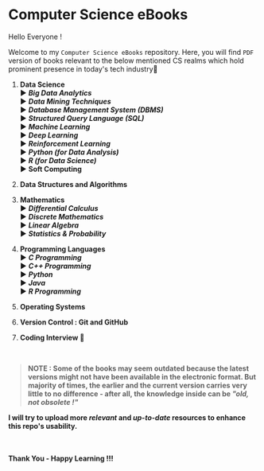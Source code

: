 # Computer Science eBooks

Hello Everyone !

Welcome to my `Computer Science eBooks` repository. Here, you will find `PDF` version of books relevant to the below mentioned CS realms which hold prominent presence in today's tech industry🔻
1. <b>Data Science</b><br>
▶️ <b><i>Big Data Analytics</i></b><br>
▶️ <b><i>Data Mining Techniques</i></b><br>
▶️ <b><i>Database Management System (DBMS)</i></b><br>
▶️ <b><i>Structured Query Language (SQL)</i></b><br>
▶️ <b><i>Machine Learning</i></b><br>
▶️ <b><i>Deep Learning</i></b><br>
▶️ <b><i>Reinforcement Learning</i></b><br>
▶️ <b><i>Python (for Data Analysis)</i></b><br>
▶️ <b><i>R (for Data Science)</i></b><br>
▶️ <b>Soft Computing</b><br>

2. <b>Data Structures and Algorithms</b><br>
3. <b>Mathematics</b><br>
▶️ <b><i>Differential Calculus</i></b><br>
▶️ <b><i>Discrete Mathematics</i></b><br>
▶️ <b><i>Linear Algebra</i></b><br>
▶️ <b><i>Statistics  & Probability</i></b><br>
4. <b>Programming Languages</b><br>
▶️ <b><i>C Programming</i></b><br>
▶️ <b><i>C++ Programming</i></b><br>
▶️ <b><i>Python</i></b><br>
▶️ <b><i>Java</i></b><br>
▶️ <b><i>R Programming</i></b><br>
5. <b>Operating Systems</b><br>
6. <b>Version Control : Git and GitHub</b><br>
7. <b>Coding Interview 🌟<b>

<br>
 
 >NOTE : Some of the books may seem outdated because the latest versions might not have been available in the electronic format. But majority of times, the earlier and the current version carries very little to no difference - after all, the knowledge inside can be <b><i>"old, not obsolete !"</i></b>

I will try to upload more <i>relevant</i> and <i>up-to-date</i> resources to enhance this repo's usability.
<br><br><br>


Thank You - Happy Learning !!! 
